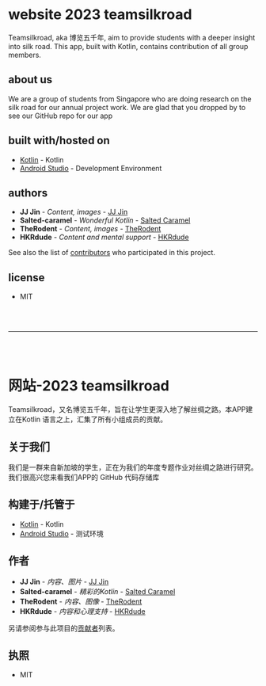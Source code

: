 # website 2023 teamsilkroad
Teamsilkroad, aka 博览五千年, aim to provide students with a deeper insight into silk road. This app, built with Kotlin, contains contribution of all group members.

## about us
We are a group of students from Singapore who are doing research on the silk road for our annual project work. We are glad that you dropped by to see our GitHub repo for our app

## built with/hosted on

* [Kotlin](https://kotlinlang.org/) - Kotlin
* [Android Studio](https://developer.android.com/studio) - Development Environment

## authors

* **JJ Jin** - *Content, images* - [JJ Jin](https://github.com/JIN-ZIJIE)
* **Salted-caramel** - *Wonderful Kotlin* - [Salted Caramel](https://github.com/salted-caramel)
* **TheRodent** - *Content, images* - [TheRodent](https://github.com/TheRodent)
* **HKRdude** - *Content and mental support* - [HKRdude](https://github.com/HKRdude)

See also the list of [contributors](https://github.com/JIN-ZIJIE/website-2023/graphs/contributors) who participated in this project.

## license
* MIT
<br>
<br>
<hr>
<br>
<br>

# 网站-2023 teamsilkroad
Teamsilkroad，又名博览五千年，旨在让学生更深入地了解丝绸之路。本APP建立在Kotlin 语言之上，汇集了所有小组成员的贡献。

## 关于我们
我们是一群来自新加坡的学生，正在为我们的年度专题作业对丝绸之路进行研究。我们很高兴您来看我们APP的 GitHub 代码存储库

## 构建于/托管于

* [Kotlin](https://kotlinlang.org/) - Kotlin
* [Android Studio](https://developer.android.com/studio) - 测试环境

## 作者

* **JJ Jin** - *内容、图片* - [JJ Jin](https://github.com/JIN-ZIJIE)
* **Salted-caramel** - *精彩的Kotlin* - [Salted Caramel](https://github.com/salted-caramel)
* **TheRodent** - *内容、图像* - [TheRodent](https://github.com/TheRodent)
* **HKRdude** - *内容和心理支持* - [HKRdude](https://github.com/HKRdude)

另请参阅参与此项目的[贡献者](https://github.com/JIN-ZIJIE/app-2023/graphs/contributors)列表。

## 执照
* MIT
